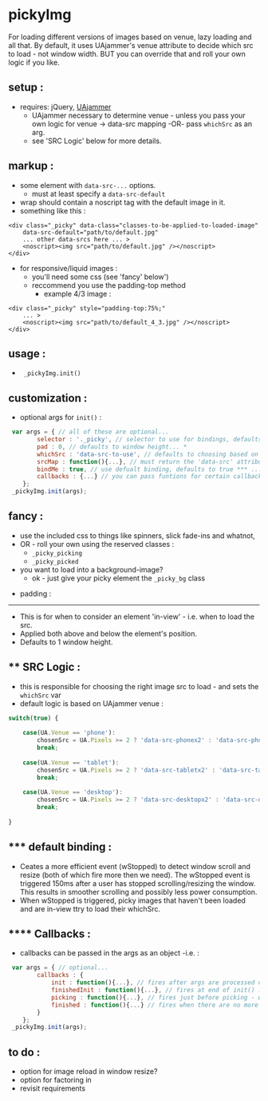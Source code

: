 pickyImg
========
For loading different versions of images based on venue, lazy loading and all that. By default, it uses UAjammer's venue attribute to decide which src to load - not window width. BUT you can override that and roll your own logic if you like.


setup :
-----------
- requires: jQuery, [UAjammer](https://github.com/beechertrouble/UAjammer)
	- UAjammer necessary to determine venue - unless you pass your own logic for venue -> data-src mapping -OR- pass <code>whichSrc</code> as an arg.
	- see 'SRC Logic' below for more details.


markup :
-----------
- some element with <code>data-src-...</code> options.
	- must at least specify a <code>data-src-default</code>  
- wrap should contain a noscript tag with the default image in it.
- something like this :
```
<div class="_picky" data-class="classes-to-be-applied-to-loaded-image" 
	data-src-default="path/to/default.jpg" 
	... other data-srcs here ... >
	<noscript><img src="path/to/default.jpg" /></noscript>
</div>
```
- for responsive/liquid images :
	- you'll need some css (see 'fancy' below')
	- reccommend you use the padding-top method
		- example 4/3 image :
```
<div class="_picky" style="padding-top:75%;"
	... >
	<noscript><img src="path/to/default_4_3.jpg" /></noscript>
</div>
```
	

usage :
-----------
- <code> _pickyImg.init()</code>

customization :
-----------
 - optional args for `init()` :
```javascript
 var args = { // all of these are optional...
 		selector : '._picky', // selector to use for bindings, defaults to '._picky' ...
 		pad : 0, // defaults to window height... *
 		whichSrc : 'data-src-to-use', // defaults to choosing based on UAjammer venue ** -OR- 'data-src-default' when no UAjammer is present...
 		srcMap : function(){...}, // must return the 'data-src' attribute to use, defaults to using UAjammer and default logic ** ...
 		bindMe : true, // use defualt binding, defaults to true *** ...
 		callbacks : {...} // you can pass funtions for certain callbacks **** ...
 	};
 _pickyImg.init(args);
```

fancy :
-----------
- use the included css to things like spinners, slick fade-ins and whatnot,
- OR - roll your own using the reserved classes :
	- `_picky_picking`
	- `_picky_picked`
- you want to load into a background-image?
	- ok - just give your picky element the `_picky_bg` class



* padding :
-----------	
- This is for when to consider an element 'in-view' - i.e. when to load the src.
- Applied both above and below the element's position.
- Defaults to 1 window height.


** SRC Logic :
-----------
- this is responsible for choosing the right image src to load - and sets the <code>whichSrc</code> var
- default logic is based on UAjammer venue :
```javascript
switch(true) {
	
	case(UA.Venue == 'phone'):
		chosenSrc = UA.Pixels >= 2 ? 'data-src-phonex2' : 'data-src-phone';
		break;
	
	case(UA.Venue == 'tablet'):
		chosenSrc = UA.Pixels >= 2 ? 'data-src-tabletx2' : 'data-src-tablet';
		break;
		
	case(UA.Venue == 'desktop'):
		chosenSrc = UA.Pixels >= 2 ? 'data-src-desktopx2' : 'data-src-desktop';
		break;
						
}
```

*** default binding :
-----------
- Ceates a more efficient event (wStopped) to detect window scroll and resize (both of which fire more then we need). The wStopped event is triggered 150ms after a user has stopped scrolling/resizing the window. This results in smoother scrolling and possibly less power consumption.
- When wStopped is triggered, picky images that haven't been loaded and are in-view ttry to load their whichSrc.




**** Callbacks :
-----------
- callbacks can be passed in the args as an object -i.e. :
```javascript
 var args = { // optional...
 		callbacks : {
 			init : function(){...}, // fires after args are processed on init() ...
 			finishedInit : function(){...}, // fires at end of init() ...
			picking : function(){...}, // fires just before picking - which defaults to the custom event of wStopped *** ...
			finished : function(){...} // fires when there are no more un-picked images ...
 		}
 	};
 _pickyImg.init(args);
```


to do :
-----------
- option for image reload in window resize?
- option for factoring in 
- revisit requirements